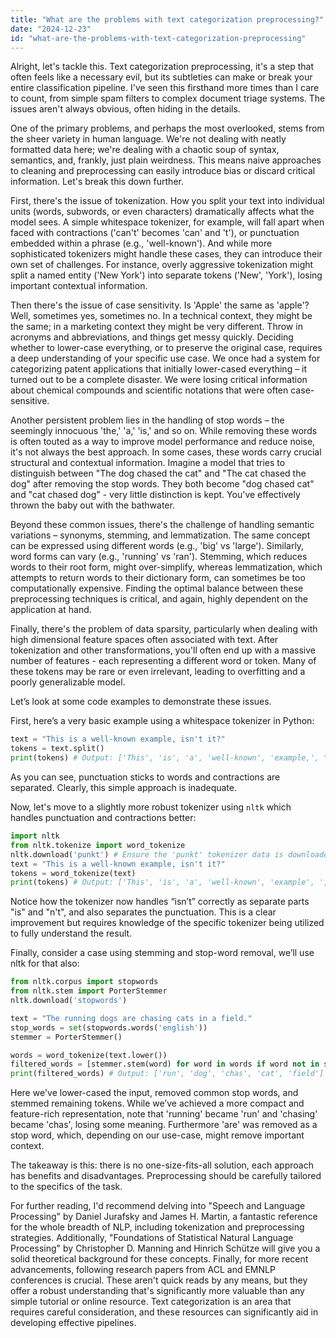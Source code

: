 ```yaml
---
title: "What are the problems with text categorization preprocessing?"
date: "2024-12-23"
id: "what-are-the-problems-with-text-categorization-preprocessing"
---
```


Alright, let's tackle this. Text categorization preprocessing, it's a step that often feels like a necessary evil, but its subtleties can make or break your entire classification pipeline. I've seen this firsthand more times than I care to count, from simple spam filters to complex document triage systems. The issues aren't always obvious, often hiding in the details.

One of the primary problems, and perhaps the most overlooked, stems from the sheer variety in human language. We're not dealing with neatly formatted data here; we're dealing with a chaotic soup of syntax, semantics, and, frankly, just plain weirdness. This means naive approaches to cleaning and preprocessing can easily introduce bias or discard critical information. Let's break this down further.

First, there's the issue of tokenization. How you split your text into individual units (words, subwords, or even characters) dramatically affects what the model sees. A simple whitespace tokenizer, for example, will fall apart when faced with contractions ('can't' becomes 'can' and 't'), or punctuation embedded within a phrase (e.g., 'well-known'). And while more sophisticated tokenizers might handle these cases, they can introduce their own set of challenges. For instance, overly aggressive tokenization might split a named entity ('New York') into separate tokens ('New', 'York'), losing important contextual information.

Then there's the issue of case sensitivity. Is 'Apple' the same as 'apple'? Well, sometimes yes, sometimes no. In a technical context, they might be the same; in a marketing context they might be very different. Throw in acronyms and abbreviations, and things get messy quickly. Deciding whether to lower-case everything, or to preserve the original case, requires a deep understanding of your specific use case. We once had a system for categorizing patent applications that initially lower-cased everything – it turned out to be a complete disaster. We were losing critical information about chemical compounds and scientific notations that were often case-sensitive.

Another persistent problem lies in the handling of stop words – the seemingly innocuous 'the,' 'a,' 'is,' and so on. While removing these words is often touted as a way to improve model performance and reduce noise, it's not always the best approach. In some cases, these words carry crucial structural and contextual information. Imagine a model that tries to distinguish between "The dog chased the cat" and "The cat chased the dog" after removing the stop words. They both become "dog chased cat" and "cat chased dog" - very little distinction is kept. You've effectively thrown the baby out with the bathwater.

Beyond these common issues, there's the challenge of handling semantic variations – synonyms, stemming, and lemmatization. The same concept can be expressed using different words (e.g., 'big' vs 'large'). Similarly, word forms can vary (e.g., 'running' vs 'ran'). Stemming, which reduces words to their root form, might over-simplify, whereas lemmatization, which attempts to return words to their dictionary form, can sometimes be too computationally expensive. Finding the optimal balance between these preprocessing techniques is critical, and again, highly dependent on the application at hand.

Finally, there's the problem of data sparsity, particularly when dealing with high dimensional feature spaces often associated with text. After tokenization and other transformations, you'll often end up with a massive number of features - each representing a different word or token. Many of these tokens may be rare or even irrelevant, leading to overfitting and a poorly generalizable model.

Let’s look at some code examples to demonstrate these issues.

First, here’s a very basic example using a whitespace tokenizer in Python:

```python
text = "This is a well-known example, isn't it?"
tokens = text.split()
print(tokens) # Output: ['This', 'is', 'a', 'well-known', 'example,', "isn't", 'it?']
```
As you can see, punctuation sticks to words and contractions are separated. Clearly, this simple approach is inadequate.

Now, let's move to a slightly more robust tokenizer using `nltk` which handles punctuation and contractions better:

```python
import nltk
from nltk.tokenize import word_tokenize
nltk.download('punkt') # Ensure the 'punkt' tokenizer data is downloaded
text = "This is a well-known example, isn't it?"
tokens = word_tokenize(text)
print(tokens) # Output: ['This', 'is', 'a', 'well-known', 'example', ',', 'is', "n't", 'it', '?']
```
Notice how the tokenizer now handles “isn’t” correctly as separate parts "is" and "n't", and also separates the punctuation. This is a clear improvement but requires knowledge of the specific tokenizer being utilized to fully understand the result.

Finally, consider a case using stemming and stop-word removal, we’ll use nltk for that also:

```python
from nltk.corpus import stopwords
from nltk.stem import PorterStemmer
nltk.download('stopwords')

text = "The running dogs are chasing cats in a field."
stop_words = set(stopwords.words('english'))
stemmer = PorterStemmer()

words = word_tokenize(text.lower())
filtered_words = [stemmer.stem(word) for word in words if word not in stop_words and word.isalpha()]
print(filtered_words) # Output: ['run', 'dog', 'chas', 'cat', 'field']
```

Here we've lower-cased the input, removed common stop words, and stemmed remaining tokens. While we’ve achieved a more compact and feature-rich representation, note that 'running' became 'run' and 'chasing' became 'chas', losing some meaning. Furthermore 'are' was removed as a stop word, which, depending on our use-case, might remove important context.

The takeaway is this: there is no one-size-fits-all solution, each approach has benefits and disadvantages. Preprocessing should be carefully tailored to the specifics of the task.

For further reading, I'd recommend delving into "Speech and Language Processing" by Daniel Jurafsky and James H. Martin, a fantastic reference for the whole breadth of NLP, including tokenization and preprocessing strategies. Additionally, "Foundations of Statistical Natural Language Processing" by Christopher D. Manning and Hinrich Schütze will give you a solid theoretical background for these concepts. Finally, for more recent advancements, following research papers from ACL and EMNLP conferences is crucial. These aren't quick reads by any means, but they offer a robust understanding that's significantly more valuable than any simple tutorial or online resource. Text categorization is an area that requires careful consideration, and these resources can significantly aid in developing effective pipelines.
